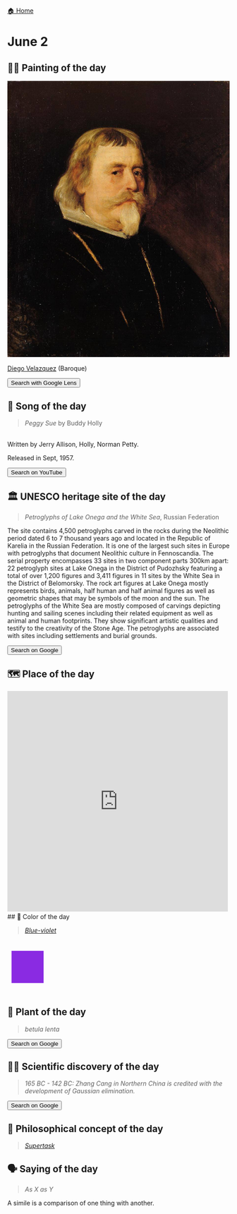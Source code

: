 
[🏠 Home](../../index.md)

# June 2

## 🧑‍🎨 Painting of the day

<img width="600" src="../img/Diego_Velazquez_3.jpg">

[Diego Velazquez](http://en.wikipedia.org/wiki/Diego_Velázquez) (Baroque)

<button class="btn btn-success"
onclick=" window.open('https://lens.google.com/uploadbyurl?url=https://iretes.github.io/one-a-day/data/img/Diego_Velazquez_3.jpg','_blank')">
Search with Google Lens
</button>

## 🎼 Song of the day

> *Peggy Sue*
by Buddy Holly

<br />Written by Jerry Allison, Holly, Norman Petty.

Released in Sept, 1957.

<button class="btn btn-success"
onclick=" window.open('http://www.youtube.com/search?q=Peggy Sue by Buddy Holly','_blank')">
Search on YouTube
</button>

## 🏛️ UNESCO heritage site of the day

> *Petroglyphs of Lake Onega and the White Sea*, Russian Federation

<p>The site contains 4,500 petroglyphs carved in the rocks during the Neolithic period dated 6 to 7 thousand years ago and located in the Republic of Karelia in the Russian Federation. It is one of the largest such sites in Europe with petroglyphs that document Neolithic culture in Fennoscandia. The serial property encompasses 33 sites in two component parts 300km apart: 22 petroglyph sites at Lake Onega in the District of Pudozhsky featuring a total of over 1,200 figures and 3,411 figures in 11 sites by the White Sea in the District of Belomorsky. The rock art figures at Lake Onega mostly represents birds, animals, half human and half animal figures as well as geometric shapes that may be symbols of the moon and the sun. The petroglyphs of the White Sea are mostly composed of carvings depicting hunting and sailing scenes including their related equipment as well as animal and human footprints. They show significant artistic qualities and testify to the creativity of the Stone Age. The petroglyphs are associated with sites including settlements and burial grounds. </p>

<button class="btn btn-success"
onclick=" window.open('http://www.google.com/search?q=Petroglyphs of Lake Onega and the White Sea','_blank')">
Search on Google
</button>

## 🗺️ Place of the day

<iframe
src="https://www.mapcrunch.com"
name="mapcrunch"
width="500"
height="500"
allowTransparency="true"
scrolling="no"
frameborder="0"
>
</iframe>
## 🎨 Color of the day

> *[Blue-violet](https://en.wikipedia.org/wiki/Indigo#Deep_indigo_(web_color_blue-violet))*

<div style="color:#8A2BE2; font-size: 100px;">&#9632;</div>

## 🌿 Plant of the day

> *betula lenta*

<button class="btn btn-success"
onclick=" window.open('http://www.google.com/search?q=betula lenta','_blank')">
Search on Google
</button>

## 🧑‍🔬 Scientific discovery of the day

> *165 BC - 142 BC: Zhang Cang in Northern China is credited with the development of Gaussian elimination.*

<button class="btn btn-success"
onclick=" window.open('http://www.google.com/search?q=165 BC - 142 BC: Zhang Cang in Northern China is credited with the development of Gaussian elimination.','_blank')"> 
Search on Google
</button>

## 💭 Philosophical concept of the day

> *[Supertask](https://en.wikipedia.org/wiki/Supertask)*

## 🗣️ Saying of the day

> *As X as Y*

A simile is a comparison of one thing with another.
